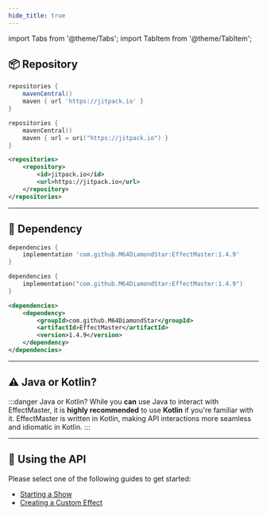 ```yaml
---
hide_title: true
---
```


import Tabs from '@theme/Tabs';
import TabItem from '@theme/TabItem';

<DocHeading
icon="mdi:paint-outline"
title="Developer API"
description="If you're not a nerd, get outta here!">
</DocHeading>

## 📦 Repository

<Tabs groupId="build-automation-tools">
  <TabItem value="gradle-groovy" label="Gradle (Groovy)" default>

```groovy
repositories {
    mavenCentral()
    maven { url 'https://jitpack.io' }
}
```

  </TabItem>
  <TabItem value="gradle-kotlin" label="Gradle (Kotlin)">

```kotlin
repositories {
    mavenCentral()
    maven { url = uri("https://jitpack.io") }
}
```

  </TabItem>
  <TabItem value="maven" label="Maven">

```xml
<repositories>
    <repository>
        <id>jitpack.io</id>
        <url>https://jitpack.io</url>
    </repository>
</repositories>
```

  </TabItem>
</Tabs>

---

## 🔗 Dependency

<Tabs groupId="build-automation-tools">
  <TabItem value="gradle-groovy" label="Gradle (Groovy)" default>

```groovy
dependencies {
    implementation 'com.github.M64DiamondStar:EffectMaster:1.4.9'
}
```

  </TabItem>
  <TabItem value="gradle-kotlin" label="Gradle (Kotlin)">

```kotlin
dependencies {
    implementation("com.github.M64DiamondStar:EffectMaster:1.4.9")
}
```

  </TabItem>
  <TabItem value="maven" label="Maven">

```xml
<dependencies>
    <dependency>
        <groupId>com.github.M64DiamondStar</groupId>
        <artifactId>EffectMaster</artifactId>
        <version>1.4.9</version>
    </dependency>
</dependencies>
```

  </TabItem>
</Tabs>

---

## ⚠️ Java or Kotlin?

:::danger Java or Kotlin?
While you **can** use Java to interact with EffectMaster, it is **highly recommended** to use **Kotlin** if you're
familiar with it.
EffectMaster is written in Kotlin, making API interactions more seamless and idiomatic in Kotlin.
:::

---

## 🚀 Using the API

Please select one of the following guides to get started:

* [Starting a Show](starting-a-show.md)
* [Creating a Custom Effect](creating-a-custom-effect.md)